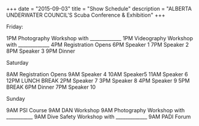 +++
date        = "2015-09-03"
title       = "Show Schedule"
description = "ALBERTA UNDERWATER COUNCIL'S Scuba Conference & Exhibition"
+++

Friday:

1PM	Photography Workshop with _____________
1PM	Videography Workshop with _____________
4PM	Registration Opens
6PM	Speaker 1
7PM	Speaker 2
8PM	Speaker 3
9PM	Dinner

Saturday

8AM	Registration Opens
9AM	Speaker 4
10AM	Speaker5
11AM	Speaker 6
12PM	LUNCH BREAK
2PM	Speaker 7
3PM	Speaker 8
4PM	Speaker 9
5PM	BREAK
6PM	Dinner
7PM	Speaker 10

Sunday

9AM	PSI Course
9AM	DAN Workshop
9AM	Photography Workshop with ___________
9AM	Dive Safety Workshop with _____________
9AM	PADI Forum
